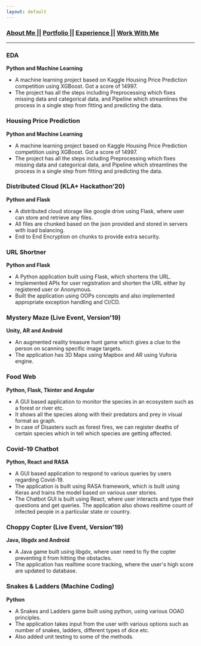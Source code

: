 ```yaml
---
layout: default
---
```

### [About Me ](./index.md) || [Portfolio ](./portfolios.md) || [Experience ](./experience.md) || [Work With Me ](./workwithme.md)
***
<div class="card">
  <h3>EDA</h3>
  <p><b>Python and Machine Learning</b></p>
  <ul>
    <li>A machine learning project based on Kaggle Housing Price Prediction competition using XGBoost. Got a score of 14997.</li>
    <li>The project has all the steps including Preprocessing which fixes missing data and categorical data, and Pipeline which streamlines the process in a single step from fitting and predicting the data.</li>
  </ul>
  <a href="./eda-unicorn.html"><span class="card-link-spanner"></span></a>
</div>
<div class="card">
  <h3>Housing Price Prediction</h3>
  <p><b>Python and Machine Learning</b></p>
  <ul>
    <li>A machine learning project based on Kaggle Housing Price Prediction competition using XGBoost. Got a score of 14997.</li>
    <li>The project has all the steps including Preprocessing which fixes missing data and categorical data, and Pipeline which streamlines the process in a single step from fitting and predicting the data.</li>
  </ul>
  <a href="https://vaibhavvikas.ml/housing-price-predictor/"><span class="card-link-spanner"></span></a>
</div>

<div class="card">
  <h3>Distributed Cloud (KLA+ Hackathon'20)</h3>
  <p><b>Python and Flask</b></p>
  <ul>
    <li>A distributed cloud storage like google drive using Flask, where user can store and retrieve any files.</li>
    <li>All files are chunked based on the json provided and stored in servers with load balancing.</li>
    <li>End to End Encryption on chunks to provide extra security.</li>
  </ul>
  <a href="https://vaibhavvikas.ml/distributed-cloud"><span class="card-link-spanner"></span></a>
</div>

<div class="card">
  <h3>URL Shortner</h3>
  <p><b>Python and Flask</b></p>
  <ul>
    <li>A Python application built using Flask, which shortens the URL.</li>
    <li>Implemented APIs for user registration and shorten the URL either by registered user or Anonymous.</li>
    <li>Built the application using OOPs concepts and also implemented appropriate exception handling and CI/CD.</li>
  </ul>
  <a href="https://vaibhavvikas.ml/url-shortner"><span class="card-link-spanner"></span></a>
</div>

<div class="card">
  <h3>Mystery Maze (Live Event, Version'19)</h3>
  <p><b>Unity, AR and Android</b></p>
  <ul>
    <li>An augmented reality treasure hunt game which gives a clue to the person on scanning specific image targets.</li>
    <li>The application has 3D Maps using Mapbox and AR using Vuforia engine.</li>
  </ul>
  <a href="https://vaibhavvikas.ml/mystery-maze"><span class="card-link-spanner"></span></a>
</div>

<div class="card">
  <h3>Food Web</h3>
  <p><b>Python, Flask, Tkinter and Angular</b></p>
  <ul>
    <li>A GUI based application to monitor the species in an ecosystem such as a forest or river etc.</li>
    <li>It shows all the species along with their predators and prey in visual format as graph.</li>
    <li>In case of Disasters such as forest fires, we can register deaths of certain species which in tell which species are getting affected.</li>
  </ul>
  <a href="https://vaibhavvikas.ml/food-web"><span class="card-link-spanner"></span></a>
</div>

<div class="card">
  <h3>Covid-19 Chatbot</h3>
  <p><b>Python, React and RASA</b></p>
  <ul>
    <li>A GUI based application to respond to various queries by users regarding Covid-19.</li>
    <li>The application is built using RASA framework, which is built using Keras and trains the model based on various user stories.</li>
    <li>The Chatbot GUI is built using React, where user interacts and type their questions and get queries. The application also shows realtime count of infected people in a particular state or country.</li>
  </ul>
  <a href="https://vaibhavvikas.ml/covid19chatbot"><span class="card-link-spanner"></span></a>
</div>

<div class="card">
  <h3>Choppy Copter (Live Event, Version'19)</h3>
  <p><b>Java, libgdx and Android</b></p>
  <ul>
    <li>A Java game built using libgdx, where user need to fly the copter preventing it from hitting the obstacles.</li>
    <li>The application has realtime score tracking, where the user's high score are updated to database.</li>
  </ul>
  <a href="https://vaibhavvikas.ml/choppy-copter"><span class="card-link-spanner"></span></a>
</div>

<div class="card">
  <h3>Snakes & Ladders (Machine Coding)</h3>
  <p><b>Python</b></p>
  <ul>
    <li>A Snakes and Ladders game built using python, using various OOAD principles.</li>
    <li>The application takes input from the user with various options such as number of snakes, ladders, different types of dice etc.</li>
    <li>Also added unit testing to some of the methods.</li>
  </ul>
  <a href="https://vaibhavvikas.ml/snake-ladder"><span class="card-link-spanner"></span></a>
</div>
